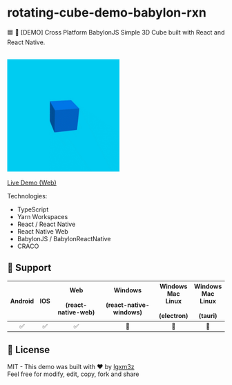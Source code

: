 # rotating-cube-demo-babylon-rxn
🟦 🔄 [DEMO] Cross Platform BabylonJS Simple 3D Cube built with React and React Native.

<br/><a href="#"><img width='260px' src='./cube.gif'/></a>

[Live Demo (Web)](https://runtothedoor.github.io/rotating-cube-demo-babylon-rxn)

Technologies:

- TypeScript
- Yarn Workspaces
- React / React Native
- React Native Web
- BabylonJS / BabylonReactNative
- CRACO


## 📙 Support

|Android | IOS | Web <br/><br/>(react-native-web) | Windows <br/><br/>(react-native-windows) |  Windows<br/>Mac<br/>Linux<br/><br/>(electron)  |     Windows<br/>Mac<br/>Linux<br/><br/>(tauri)|
|:-------:|:---:|:-------------------------------:|:--------------------------------------------:|:-----------------------------------------------:|:---------------------------------------------:|
|   ✅  |  ✅  |                 ✅              |                       🚧                    |                        🚧                       |                      🚧                      |

##  📄 License
MIT - This demo was built with ❤️ by [lgxm3z](https://github.com/lgxm3z)<br/>Feel free for modify, edit, copy, fork and share
